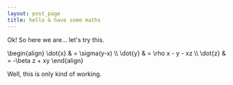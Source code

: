 ```yaml
---
layout: post_page
title: hello & have some maths
---
```


Ok! So here we are... let's try this. 

<div>
\begin{align}
\dot{x} &amp; = \sigma(y-x) \\
\dot{y} &amp; = \rho x - y - xz \\
\dot{z} &amp; = -\beta z + xy
\end{align}
</div>

Well, this is only kind of working. 
